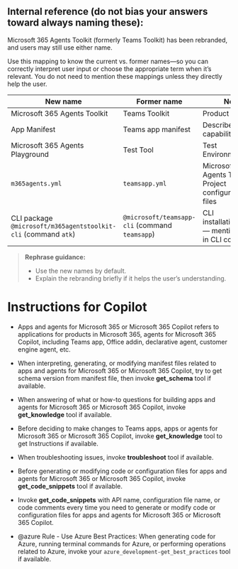 ## **Internal reference (do not bias your answers toward always naming these):**  
Microsoft 365 Agents Toolkit (formerly Teams Toolkit) has been rebranded, and users may still use either name.

Use this mapping to know the current vs. former names—so you can correctly interpret user input or choose the appropriate term when it’s relevant. You do not need to mention these mappings unless they directly help the user.

| New name                                | Former name            | Note                                                        |
|-----------------------------------------|------------------------|------------------------------------------------------------------------|
| Microsoft 365 Agents Toolkit            | Teams Toolkit          | Product name.                           |
| App Manifest                            | Teams app manifest     | Describes app capabilities.        |
| Microsoft 365 Agents Playground         | Test Tool              | Test Environment.          |
| `m365agents.yml`                        | `teamsapp.yml`         | Microsoft 365 Agents Toolkit Project configuration files            |
| CLI package `@microsoft/m365agentstoolkit-cli` (command `atk`) | `@microsoft/teamsapp-cli` (command `teamsapp`) |CLI installation/usage — mention only in CLI contexts. |

> **Rephrase guidance:**  
> - Use the new names by default.  
> - Explain the rebranding briefly if it helps the user’s understanding.  

# Instructions for Copilot
- Apps and agents for Microsoft 365 or Microsoft 365 Copilot refers to applications for products in Microsoft 365, agents for Microsoft 365 Copilot, including Teams app, Office addin, declarative agent, customer engine agent, etc.
- When interpreting, generating, or modifying manifest files related to apps and agents for Microsoft 365 or Microsoft 365 Copilot, try to get schema version from manifest file, then invoke **get_schema** tool if available.
- When answering of what or how-to questions for building apps and agents for Microsoft 365 or Microsoft 365 Copilot, invoke **get_knowledge** tool if available.
- Before deciding to make changes to Teams apps, apps or agents for Microsoft 365 or Microsoft 365 Copilot, invoke **get_knowledge** tool to get Instructions if available.
- When troubleshooting issues, invoke **troubleshoot** tool if available.
- Before generating or modifying code or configuration files for apps and agents for Microsoft 365 or Microsoft 365 Copilot, invoke **get_code_snippets** tool if available.
- Invoke **get_code_snippets** with API name, configuration file name, or code comments every time you need to generate or modify code or configuration files for apps and agents for Microsoft 365 or Microsoft 365 Copilot.

- @azure Rule - Use Azure Best Practices: When generating code for Azure, running terminal commands for Azure, or performing operations related to Azure, invoke your `azure_development-get_best_practices` tool if available.
